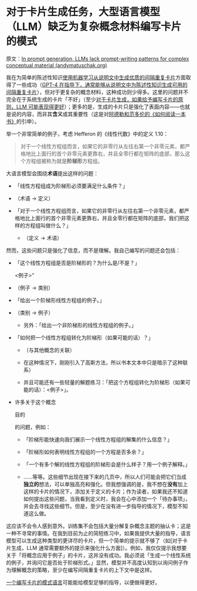 # 对于卡片生成任务，大型语言模型（LLM）缺乏为复杂概念材料编写卡片的模式

原文：[In prompt generation, LLMs lack prompt-writing patterns for complex conceptual material (andymatuschak.org)](https://notes.andymatuschak.org/zmrbnm683nVZi9ut63vsr8BwYKEtATA6e4B3)

我在为简单的陈述性知识[使用机器学习从说明文中生成优质的间隔重复卡片](https://notes.andymatuschak.org/z2DY7qsP5iHsiA5hxUHheV8hu7Xe96vdGyYX)方面取得了一些成功（[GPT-4 在指导下，通常能够从说明文中为陈述性知识生成可用的间隔重复卡片](https://notes.andymatuschak.org/z2VVmj24FLixtrijdAbkKty91JQruAaZGbHE6)），但对于更复杂的概念材料，这种成功则少得多。这里的问题并不完全在于系统生成的卡片「不好」（至少[对于卡片生成，如果给予编写卡片的原则，LLM 可能表现得更好](https://notes.andymatuschak.org/zrqgkr9n3eCMNsAPDsRozt3HLd8nRT5nVASc)）；更多的是，生成的卡片只是强化了表面内容——也就是说的内容，而非其**含义**或其重要性（这是对[阿德勒和范多伦的《如何阅读一本书》](https://notes.andymatuschak.org/z3HEEGfxvsQTd4u62gDq4Qecb1yHDkXihFo89)的引申）。

举一个非常简单的例子，考虑 Hefferon 的《线性代数》中的定义 1.10：

> 对于一个线性方程组而言，如果它的非零行从左往右第一个非零元素，都严格地比上面行的首个非零元素更靠右，并且全零行都在矩阵的底部，那么这个方程组被称为就是**阶梯形**方程组。

大语言模型会围绕**术语**提出这样的问题：

- 「线性方程组成为阶梯形必须要满足什么条件？」

- （术语 -> 定义）

- 「对于一个线性方程组而言，如果它的非零行从左往右第一个非零元素，都严格地比上面行的首个非零元素更靠右，并且全零行都在矩阵的底部，我们把这样的方程组叫做什么？」

  - （定义 -> 术语）

然而，这些问题只是强化了信息，而不是理解。我自己编写的问题还会包括：

- 「这个线性方程组是否是阶梯形的？为什么是/不是？」

  <例子>”

- （例子 -> 类别）

- 「给出一个阶梯形线性方程组的例子。」

- （类别 -> 例子）

  - 另外：「给出一个非阶梯形的线性方程组的例子。」

- 「如何把一个线性方程组转化为阶梯形（如果可能的话）？」

  - （与其他概念的关联）

  - 在这种情况下，刚刚引入了高斯方法，所以书本文本中只是暗示了这种联系）

  - 并且可能还有一些轻量的解题练习：「把这个方程组转化为阶梯形（如果可能的话）：<例子>」。

- 许多关于这个概念

  目的

  的问题，例如：

  - 「阶梯形能快速向我们展示一个线性方程组的解集的什么信息？」

  - 「阶梯形如何表明线性方程组的一个方程是否多余？」

  - 「一个有多个解的线性方程组的阶梯形会是什么样子？用一个例子解释。」

  - ……等等。这些细节出现在接下来的几页中，所以人们可能会把它们当成**独立的**想法，可以单独高亮和强化。但我想强调的是，我不想在**没有**加上这样的卡片的情况下，添加关于定义的卡片；作为读者，如果我还不知道如何提出这些问题，当我看到定义时，我会在心中添加一个「待办事项」，并会去寻找这些细节。但是，至少在没有进一步指导的情况下，模型不知道这么做。

这应该不会令人感到意外。训练集不会包括大量分解复杂概念主题的抽认卡；这是一种不寻常的事情。在我到目前为止的简短练习中，如果我提供大量的指导，语言模型可以生成这种类型的更详尽的卡片，但一个简单的提示就不够了（如[对于卡片生成，LLM 通常需要额外的提示来强化什么方面]）。例如，我仅仅提示我想要关于「将概念应用于例子」的卡片，这并没有成功。我必须说「生成一个线性系统的例子，并询问它是否处于阶梯形式。」显然，模型并不高度认知到以询问例子作为理解概念的策略，至少在编写间隔重复卡片的上下文中是这样。

[一个编写卡片的模式语言](https://notes.andymatuschak.org/z51A7hr2YYsZruMBgmK4hH86smWNcV66Z7tQc)可能能给模型足够的指导，以便做得更好。